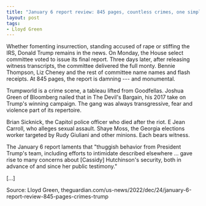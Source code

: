 ```yaml
---
title: "January 6 report review: 845 pages, countless crimes, one simple truth --- Trump did it"
layout: post
tags:
- Lloyd Green
---
```


Whether fomenting insurrection, standing accused of rape or stiffing the IRS, Donald Trump remains in the news. On Monday, the House select committee voted to issue its final report. Three days later, after releasing witness transcripts, the committee delivered the full monty. Bennie Thompson, Liz Cheney and the rest of committee name names and flash receipts. At 845 pages, the report is damning --- and monumental.

Trumpworld is a crime scene, a tableau lifted from Goodfellas. Joshua Green of Bloomberg nailed that in The Devil's Bargain, his 2017 take on Trump's winning campaign. The gang was always transgressive, fear and violence part of its repertoire.

Brian Sicknick, the Capitol police officer who died after the riot. E Jean Carroll, who alleges sexual assault. Shaye Moss, the Georgia elections worker targeted by Rudy Giuliani and other minions. Each bears witness.

The January 6 report laments that "thuggish behavior from President Trump's team, including efforts to intimidate described elsewhere ... gave rise to many concerns about [Cassidy] Hutchinson's security, both in advance of and since her public testimony."

\[...\]

Source: Lloyd Green, theguardian.com/us-news/2022/dec/24/january-6-report-review-845-pages-crimes-trump
